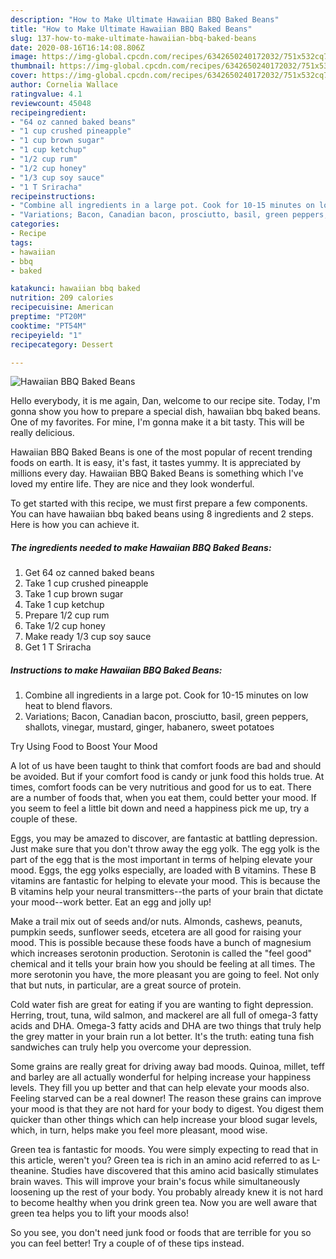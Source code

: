 ```yaml
---
description: "How to Make Ultimate Hawaiian BBQ Baked Beans"
title: "How to Make Ultimate Hawaiian BBQ Baked Beans"
slug: 137-how-to-make-ultimate-hawaiian-bbq-baked-beans
date: 2020-08-16T16:14:08.806Z
image: https://img-global.cpcdn.com/recipes/6342650240172032/751x532cq70/hawaiian-bbq-baked-beans-recipe-main-photo.jpg
thumbnail: https://img-global.cpcdn.com/recipes/6342650240172032/751x532cq70/hawaiian-bbq-baked-beans-recipe-main-photo.jpg
cover: https://img-global.cpcdn.com/recipes/6342650240172032/751x532cq70/hawaiian-bbq-baked-beans-recipe-main-photo.jpg
author: Cornelia Wallace
ratingvalue: 4.1
reviewcount: 45048
recipeingredient:
- "64 oz canned baked beans"
- "1 cup crushed pineapple"
- "1 cup brown sugar"
- "1 cup ketchup"
- "1/2 cup rum"
- "1/2 cup honey"
- "1/3 cup soy sauce"
- "1 T Sriracha"
recipeinstructions:
- "Combine all ingredients in a large pot. Cook for 10-15 minutes on low heat to blend flavors."
- "Variations; Bacon, Canadian bacon, prosciutto, basil, green peppers, shallots, vinegar, mustard, ginger, habanero, sweet potatoes"
categories:
- Recipe
tags:
- hawaiian
- bbq
- baked

katakunci: hawaiian bbq baked 
nutrition: 209 calories
recipecuisine: American
preptime: "PT20M"
cooktime: "PT54M"
recipeyield: "1"
recipecategory: Dessert

---
```



![Hawaiian BBQ Baked Beans](https://img-global.cpcdn.com/recipes/6342650240172032/751x532cq70/hawaiian-bbq-baked-beans-recipe-main-photo.jpg)

Hello everybody, it is me again, Dan, welcome to our recipe site. Today, I'm gonna show you how to prepare a special dish, hawaiian bbq baked beans. One of my favorites. For mine, I'm gonna make it a bit tasty. This will be really delicious.

Hawaiian BBQ Baked Beans is one of the most popular of recent trending foods on earth. It is easy, it's fast, it tastes yummy. It is appreciated by millions every day. Hawaiian BBQ Baked Beans is something which I've loved my entire life. They are nice and they look wonderful.




To get started with this recipe, we must first prepare a few components. You can have hawaiian bbq baked beans using 8 ingredients and 2 steps. Here is how you can achieve it.

<!--inarticleads1-->

##### The ingredients needed to make Hawaiian BBQ Baked Beans:

1. Get 64 oz canned baked beans
1. Take 1 cup crushed pineapple
1. Take 1 cup brown sugar
1. Take 1 cup ketchup
1. Prepare 1/2 cup rum
1. Take 1/2 cup honey
1. Make ready 1/3 cup soy sauce
1. Get 1 T Sriracha




<!--inarticleads2-->

##### Instructions to make Hawaiian BBQ Baked Beans:

1. Combine all ingredients in a large pot. Cook for 10-15 minutes on low heat to blend flavors.
1. Variations; Bacon, Canadian bacon, prosciutto, basil, green peppers, shallots, vinegar, mustard, ginger, habanero, sweet potatoes




Try Using Food to Boost Your Mood


A lot of us have been taught to think that comfort foods are bad and should be avoided. But if your comfort food is candy or junk food this holds true. At times, comfort foods can be very nutritious and good for us to eat. There are a number of foods that, when you eat them, could better your mood. If you seem to feel a little bit down and need a happiness pick me up, try a couple of these.

Eggs, you may be amazed to discover, are fantastic at battling depression. Just make sure that you don't throw away the egg yolk. The egg yolk is the part of the egg that is the most important in terms of helping elevate your mood. Eggs, the egg yolks especially, are loaded with B vitamins. These B vitamins are fantastic for helping to elevate your mood. This is because the B vitamins help your neural transmitters--the parts of your brain that dictate your mood--work better. Eat an egg and jolly up!

Make a trail mix out of seeds and/or nuts. Almonds, cashews, peanuts, pumpkin seeds, sunflower seeds, etcetera are all good for raising your mood. This is possible because these foods have a bunch of magnesium which increases serotonin production. Serotonin is called the "feel good" chemical and it tells your brain how you should be feeling at all times. The more serotonin you have, the more pleasant you are going to feel. Not only that but nuts, in particular, are a great source of protein.

Cold water fish are great for eating if you are wanting to fight depression. Herring, trout, tuna, wild salmon, and mackerel are all full of omega-3 fatty acids and DHA. Omega-3 fatty acids and DHA are two things that truly help the grey matter in your brain run a lot better. It's the truth: eating tuna fish sandwiches can truly help you overcome your depression. 

Some grains are really great for driving away bad moods. Quinoa, millet, teff and barley are all actually wonderful for helping increase your happiness levels. They fill you up better and that can help elevate your moods also. Feeling starved can be a real downer! The reason these grains can improve your mood is that they are not hard for your body to digest. You digest them quicker than other things which can help increase your blood sugar levels, which, in turn, helps make you feel more pleasant, mood wise.

Green tea is fantastic for moods. You were simply expecting to read that in this article, weren't you? Green tea is rich in an amino acid referred to as L-theanine. Studies have discovered that this amino acid basically stimulates brain waves. This will improve your brain's focus while simultaneously loosening up the rest of your body. You probably already knew it is not hard to become healthy when you drink green tea. Now you are well aware that green tea helps you to lift your moods also!

So you see, you don't need junk food or foods that are terrible for you so you can feel better! Try  a  couple of  of  these  tips  instead.

